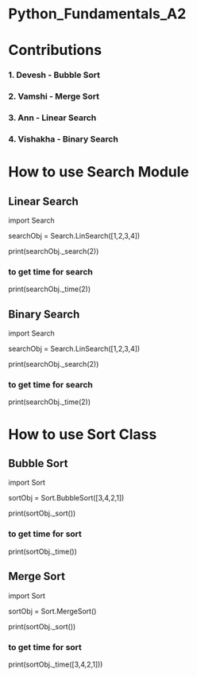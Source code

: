 # Python_Fundamentals_A2

# Contributions
### 1. Devesh - Bubble Sort
### 2. Vamshi - Merge Sort
### 3. Ann - Linear Search
### 4. Vishakha - Binary Search

# How to use Search Module

## Linear Search
import Search

searchObj = Search.LinSearch([1,2,3,4])

print(searchObj._search(2))

### to get time for search
print(searchObj._time(2))

## Binary Search
import Search

searchObj = Search.LinSearch([1,2,3,4])

print(searchObj._search(2))

### to get time for search
print(searchObj._time(2))

# How to use Sort Class

## Bubble Sort
import Sort

sortObj = Sort.BubbleSort([3,4,2,1])

print(sortObj._sort())

### to get time for sort
print(sortObj._time())

## Merge Sort
import Sort

sortObj = Sort.MergeSort()

print(sortObj._sort())

### to get time for sort
print(sortObj._time([3,4,2,1]))
